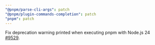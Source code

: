 ```yaml
---
"@pnpm/parse-cli-args": patch
"@pnpm/plugin-commands-completion": patch
"pnpm": patch
---
```


Fix deprecation warning printed when executing pnpm with Node.js 24 [#9529](https://github.com/pnpm/pnpm/issues/9529).

